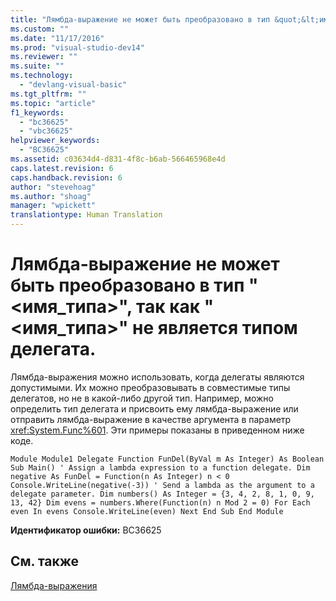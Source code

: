 ```yaml
---
title: "Лямбда-выражение не может быть преобразовано в тип &quot;&lt;имя_типа&gt;&quot;, так как &quot;&lt;имя_типа&gt;&quot; не является типом делегата. | Microsoft Docs"
ms.custom: ""
ms.date: "11/17/2016"
ms.prod: "visual-studio-dev14"
ms.reviewer: ""
ms.suite: ""
ms.technology: 
  - "devlang-visual-basic"
ms.tgt_pltfrm: ""
ms.topic: "article"
f1_keywords: 
  - "bc36625"
  - "vbc36625"
helpviewer_keywords: 
  - "BC36625"
ms.assetid: c03634d4-d831-4f8c-b6ab-566465968e4d
caps.latest.revision: 6
caps.handback.revision: 6
author: "stevehoag"
ms.author: "shoag"
manager: "wpickett"
translationtype: Human Translation
---
```

# Лямбда-выражение не может быть преобразовано в тип &quot;&lt;имя_типа&gt;&quot;, так как &quot;&lt;имя_типа&gt;&quot; не является типом делегата.
Лямбда\-выражения можно использовать, когда делегаты являются допустимыми. Их можно преобразовывать в совместимые типы делегатов, но не в какой\-либо другой тип. Например, можно определить тип делегата и присвоить ему лямбда\-выражение или отправить лямбда\-выражение в качестве аргумента в параметр <xref:System.Func%601>. Эти примеры показаны в приведенном ниже коде.  
  
```vb#  
Module Module1 Delegate Function FunDel(ByVal m As Integer) As Boolean Sub Main() ' Assign a lambda expression to a function delegate. Dim negative As FunDel = Function(n As Integer) n < 0 Console.WriteLine(negative(-3)) ' Send a lambda as the argument to a delegate parameter. Dim numbers() As Integer = {3, 4, 2, 8, 1, 0, 9, 13, 42} Dim evens = numbers.Where(Function(n) n Mod 2 = 0) For Each even In evens Console.WriteLine(even) Next End Sub End Module  
```  
  
 **Идентификатор ошибки:** BC36625  
  
## См. также  
 [Лямбда\-выражения](../../visual-basic/programming-guide/language-features/procedures/lambda-expressions.md)